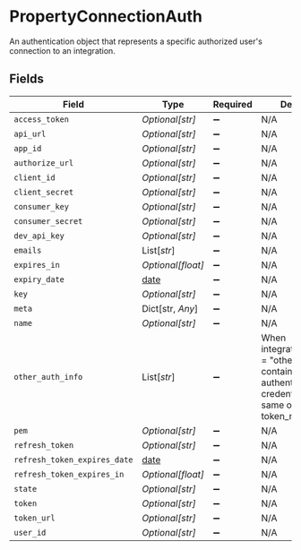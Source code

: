 # PropertyConnectionAuth

An authentication object that represents a specific authorized user's connection to an integration.


## Fields

| Field                                                                                                                     | Type                                                                                                                      | Required                                                                                                                  | Description                                                                                                               |
| ------------------------------------------------------------------------------------------------------------------------- | ------------------------------------------------------------------------------------------------------------------------- | ------------------------------------------------------------------------------------------------------------------------- | ------------------------------------------------------------------------------------------------------------------------- |
| `access_token`                                                                                                            | *Optional[str]*                                                                                                           | :heavy_minus_sign:                                                                                                        | N/A                                                                                                                       |
| `api_url`                                                                                                                 | *Optional[str]*                                                                                                           | :heavy_minus_sign:                                                                                                        | N/A                                                                                                                       |
| `app_id`                                                                                                                  | *Optional[str]*                                                                                                           | :heavy_minus_sign:                                                                                                        | N/A                                                                                                                       |
| `authorize_url`                                                                                                           | *Optional[str]*                                                                                                           | :heavy_minus_sign:                                                                                                        | N/A                                                                                                                       |
| `client_id`                                                                                                               | *Optional[str]*                                                                                                           | :heavy_minus_sign:                                                                                                        | N/A                                                                                                                       |
| `client_secret`                                                                                                           | *Optional[str]*                                                                                                           | :heavy_minus_sign:                                                                                                        | N/A                                                                                                                       |
| `consumer_key`                                                                                                            | *Optional[str]*                                                                                                           | :heavy_minus_sign:                                                                                                        | N/A                                                                                                                       |
| `consumer_secret`                                                                                                         | *Optional[str]*                                                                                                           | :heavy_minus_sign:                                                                                                        | N/A                                                                                                                       |
| `dev_api_key`                                                                                                             | *Optional[str]*                                                                                                           | :heavy_minus_sign:                                                                                                        | N/A                                                                                                                       |
| `emails`                                                                                                                  | List[*str*]                                                                                                               | :heavy_minus_sign:                                                                                                        | N/A                                                                                                                       |
| `expires_in`                                                                                                              | *Optional[float]*                                                                                                         | :heavy_minus_sign:                                                                                                        | N/A                                                                                                                       |
| `expiry_date`                                                                                                             | [date](https://docs.python.org/3/library/datetime.html#date-objects)                                                      | :heavy_minus_sign:                                                                                                        | N/A                                                                                                                       |
| `key`                                                                                                                     | *Optional[str]*                                                                                                           | :heavy_minus_sign:                                                                                                        | N/A                                                                                                                       |
| `meta`                                                                                                                    | Dict[str, *Any*]                                                                                                          | :heavy_minus_sign:                                                                                                        | N/A                                                                                                                       |
| `name`                                                                                                                    | *Optional[str]*                                                                                                           | :heavy_minus_sign:                                                                                                        | N/A                                                                                                                       |
| `other_auth_info`                                                                                                         | List[*str*]                                                                                                               | :heavy_minus_sign:                                                                                                        | When integration.auth_type = "other", this field contains the authentication credentials in the same order as token_names |
| `pem`                                                                                                                     | *Optional[str]*                                                                                                           | :heavy_minus_sign:                                                                                                        | N/A                                                                                                                       |
| `refresh_token`                                                                                                           | *Optional[str]*                                                                                                           | :heavy_minus_sign:                                                                                                        | N/A                                                                                                                       |
| `refresh_token_expires_date`                                                                                              | [date](https://docs.python.org/3/library/datetime.html#date-objects)                                                      | :heavy_minus_sign:                                                                                                        | N/A                                                                                                                       |
| `refresh_token_expires_in`                                                                                                | *Optional[float]*                                                                                                         | :heavy_minus_sign:                                                                                                        | N/A                                                                                                                       |
| `state`                                                                                                                   | *Optional[str]*                                                                                                           | :heavy_minus_sign:                                                                                                        | N/A                                                                                                                       |
| `token`                                                                                                                   | *Optional[str]*                                                                                                           | :heavy_minus_sign:                                                                                                        | N/A                                                                                                                       |
| `token_url`                                                                                                               | *Optional[str]*                                                                                                           | :heavy_minus_sign:                                                                                                        | N/A                                                                                                                       |
| `user_id`                                                                                                                 | *Optional[str]*                                                                                                           | :heavy_minus_sign:                                                                                                        | N/A                                                                                                                       |